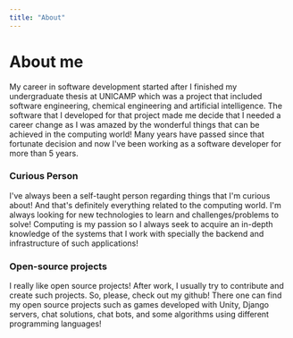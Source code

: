 ```yaml
---
title: "About"
---
```


# About me

My career in software development started after I finished my undergraduate thesis at UNICAMP which was a project that included software engineering, chemical engineering and artificial intelligence. The software that I developed for that project made me decide that I needed a career change as I was amazed by the wonderful things that can be achieved in the computing world! Many years have passed since that fortunate decision and now I've been working as a software developer for more than 5 years.

### Curious Person

I've always been a self-taught person regarding things that I'm curious about! And that's definitely everything related to the computing world. I'm always looking for new technologies to learn and challenges/problems to solve! Computing is my passion so I always seek to acquire an in-depth knowledge of the systems that I work with specially the backend and infrastructure of such applications!

### Open-source projects

I really like open source projects! After work, I usually try to contribute and create such projects. So, please, check out my github! There one can find my open source projects such as games developed with Unity, Django servers, chat solutions, chat bots, and some algorithms using different programming languages!

&nbsp;
